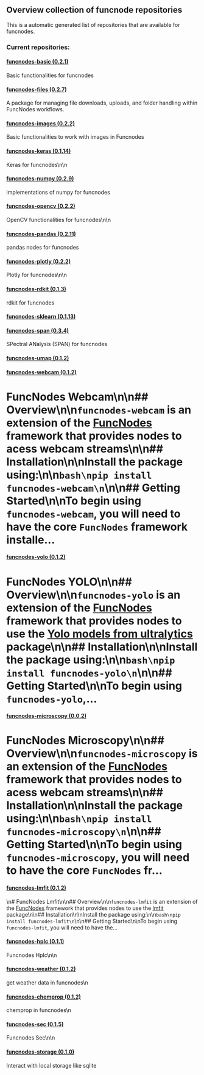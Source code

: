 ## Overview collection of funcnode repositories

This is a automatic generated list of repositories that are available for funcnodes.

### Current repositories:


#### [funcnodes-basic (0.2.1)](https://github.com/Linkdlab/funcnodes_basic)

Basic functionalities for funcnodes


#### [funcnodes-files (0.2.7)](https://github.com/Linkdlab/funcnodes_files)

A package for managing file downloads, uploads, and folder handling within FuncNodes workflows.


#### [funcnodes-images (0.2.2)](https://github.com/Linkdlab/funcnodes_images)

Basic functionalities to work with images in Funcnodes


#### [funcnodes-keras (0.1.14)]()

Keras for funcnodes\n\n


#### [funcnodes-numpy (0.2.9)](https://github.com/Linkdlab/funcnodes_numpy)

implementations of numpy for funcnodes


#### [funcnodes-opencv (0.2.2)](https://github.com/Linkdlab/funcnodes_opencv)

OpenCV functionalities for funcnodes\n\n


#### [funcnodes-pandas (0.2.11)](https://github.com/Linkdlab/funcnodes_pandas)

pandas nodes for funcnodes


#### [funcnodes-plotly (0.2.2)](https://github.com/Linkdlab/funcnodes_plotly)

Plotly for funcnodes\n\n


#### [funcnodes-rdkit (0.1.3)]()

rdkit for funcnodes


#### [funcnodes-sklearn (0.1.13)](https://linkdlab.de/)




#### [funcnodes-span (0.3.4)](https://github.com/Linkdlab/funcnodes_span)

SPectral ANalysis (SPAN) for funcnodes


#### [funcnodes-umap (0.1.2)]()




#### [funcnodes-webcam (0.1.2)](https://github.com/Linkdlab/funcnodes_webcam)

# FuncNodes Webcam\n\n## Overview\n\n`funcnodes-webcam` is an extension of the [FuncNodes](https://github.com/linkdlab/funcnodes) framework that provides nodes to acess webcam streams\n\n## Installation\n\nInstall the package using:\n\n```bash\npip install funcnodes-webcam\n```\n\n## Getting Started\n\nTo begin using `funcnodes-webcam`, you will need to have the core `FuncNodes` framework installe...


#### [funcnodes-yolo (0.1.2)]()

# FuncNodes YOLO\n\n## Overview\n\n`funcnodes-yolo` is an extension of the [FuncNodes](https://github.com/linkdlab/funcnodes) framework that provides nodes to use the [Yolo models from ultralytics](https://github.com/ultralytics/ultralytics) package\n\n## Installation\n\nInstall the package using:\n\n```bash\npip install funcnodes-yolo\n```\n\n## Getting Started\n\nTo begin using `funcnodes-yolo`,...


#### [funcnodes-microscopy (0.0.2)](https://github.com/linkdlab/funcnodes_microscopy)

# FuncNodes Microscopy\n\n## Overview\n\n`funcnodes-microscopy` is an extension of the [FuncNodes](https://github.com/linkdlab/funcnodes) framework that provides nodes to acess webcam streams\n\n## Installation\n\nInstall the package using:\n\n```bash\npip install funcnodes-microscopy\n```\n\n## Getting Started\n\nTo begin using `funcnodes-microscopy`, you will need to have the core `FuncNodes` fr...


#### [funcnodes-lmfit (0.1.2)](https://github.com/Linkdlab/funcnodes_lmfit)

\n# FuncNodes Lmfit\n\n## Overview\n\n`funcnodes-lmfit` is an extension of the [FuncNodes](https://github.com/linkdlab/funcnodes) framework that provides nodes to use the [lmfit](https://lmfit.github.io/lmfit-py/) package\n\n## Installation\n\nInstall the package using:\n\n```bash\npip install funcnodes-lmfit\n```\n\n## Getting Started\n\nTo begin using `funcnodes-lmfit`, you will need to have the...


#### [funcnodes-hplc (0.1.1)](https://github.com/Linkdlab/funcnodes_hplc)

Funcnodes Hplc\n\n


#### [funcnodes-weather (0.1.2)]()

get weather data in funcnodes\n


#### [funcnodes-chemprop (0.1.2)]()

chemprop in funcnodes\n


#### [funcnodes-sec (0.1.5)](https://github.com/Linkdlab/funcnodes_sec)

Funcnodes Sec\n\n


#### [funcnodes-storage (0.1.0)]()

Interact with local storage like sqlite


